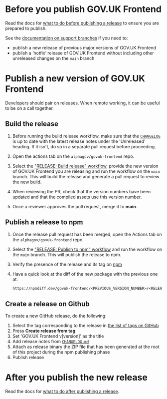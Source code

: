 # Before you publish GOV.UK Frontend

Read the docs for [what to do before publishing a release](/docs/releasing/before-publishing-a-release.md) to ensure you are prepared to publish.

See the [documentation on support branches](https://team-playbook.design-system.service.gov.uk/guides/version-control/support-branches/#support-branches) if you need to:

- publish a new release of previous major versions of GOV.UK Frontend
- publish a ‘hotfix’ release of GOV.UK Frontend without including other unreleased changes on the `main` branch

# Publish a new version of GOV.UK Frontend

Developers should pair on releases. When remote working, it can be useful to be on a call together.

## Build the release

1. Before running the build release workflow, make sure that the [`CHANGELOG`](/CHANGELOG.md) is up to date with the latest release notes under the 'Unreleased' heading. If it isn't, do so in a separate pull request before proceeding.

2. Open the actions tab on the `alphagov/govuk-frontend` repo.

3. Select the ["RELEASE: Build release" workflow](https://github.com/alphagov/govuk-frontend/actions/workflows/build-release.yml), provide the new version of GOV.UK Frontend you are releasing and run the workflow on the `main` branch. This will build the release and generate a pull request to review the new build.

4. When reviewing the PR, check that the version numbers have been updated and that the compiled assets use this version number.

5. Once a reviewer approves the pull request, merge it to **main**.

## Publish a release to npm

1. Once the release pull request has been merged, open the Actions tab on the `alphagov/govuk-frontend` repo.

2. Select the ["RELEASE: Publish to npm" workflow](https://github.com/alphagov/govuk-frontend/actions/workflows/publish-to-npm.yaml) and run the workflow on the `main` branch. This will publish the release to npm.

3. Verify the presence of the release and its tag on [npm](https://www.npmjs.com/package/govuk-frontend?activeTab=versions)

4. Have a quick look at the diff of the new package with the previous one at:

   ```txt
   https://npmdiff.dev/govuk-frontend/<PREVIOUS_VERSION_NUMBER>/<RELEASED_VERSION_NUMBER>
   ```

## Create a release on Github

To create a new GitHub release, do the following:

1. Select the tag corresponding to the release in [the list of tags on GitHub](https://github.com/alphagov/govuk-frontend/tags)
2. Press **Create release from tag**
3. Set 'GOV.UK Frontend v[version]' as the title
4. Add release notes from [`CHANGELOG.md`](/CHANGELOG.md)
5. Attach as release binary the ZIP file that has been generated at the root of this project during the npm publishing phase
6. Publish release

# After you publish the new release

Read the docs for [what to do after publishing a release](/docs/releasing/after-publishing-a-release.md).
